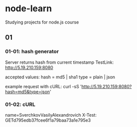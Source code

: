 # node-learn
Studying projects for node.js course

## 01
### 01-01: hash generator
Server returns hash from current timestamp
TestLink: <http://5.19.210.159:8080>

accepted values:
hash = md5 | sha1
type = plain | json

example request with cURL: curl -sS 'http://5.19.210.159:8080?hash=md5&type=json'


### 01-02: cURL
name=SverchkovVasilyAlexandrovich
X-Test: GETd795edb37fcee6f1a79baa73a1e795e3
